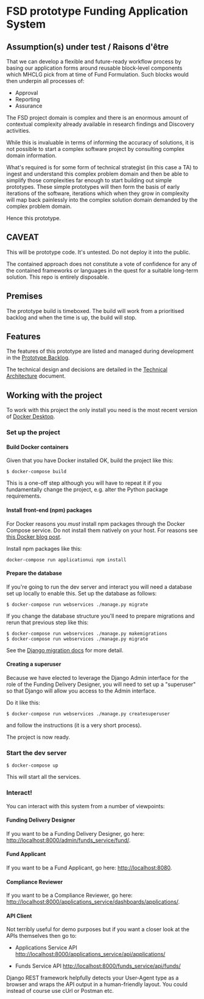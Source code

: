 # FSD prototype Funding Application System

## Assumption(s) under test / Raisons d'être

That we can develop a flexible and future-ready workflow process by basing our application 
forms around reusable block-level components which MHCLG pick from at time of Fund Formulation.
Such blocks would then underpin all processes of:

* Approval
* Reporting
* Assurance

The FSD project domain is complex and there is an enormous amount of contextual
complexity already available in research findings and Discovery activities.

While this is invaluable in terms of informing the accuracy of solutions, it
is not possible to start a complex software project by consulting complex domain
information.

What's required is for some form of technical strategist (in this case a TA)
to ingest and understand this complex problem domain and then be able to
simplify those complexities far enough to start building out simple
prototypes. These simple prototypes will then form the basis of early iterations
of the software, iterations which when they grow in complexity will map
back painlessly into the complex solution domain demanded by the complex
problem domain.

Hence this prototype.

## CAVEAT
This will be prototype code. It's untested. Do not deploy it into the public.

The contained approach does not constitute a vote of confidence for any
of the contained frameworks or languages in the quest for a suitable
long-term solution. This repo is entirely disposable.

## Premises

The prototype build is timeboxed. The build will work from a prioritised backlog and when the time
is up, the build will stop.

## Features

The features of this prototype are listed and managed during development in the
[Prototype Backlog](docs/prototype-backlog.md).

The technical design and decisions are detailed in the [Technical Architecture](docs/technical-architecture.md)
document.

## Working with the project

To work with this project the only install you need is the most recent
version of [Docker Desktop](https://www.docker.com/products/docker-desktop).

### Set up the project

#### Build Docker containers

Given that you have Docker installed OK, build the project like this:
```shell script
$ docker-compose build
```

This is a one-off step although you will have to repeat it if you fundamentally
change the project, e.g. alter the Python package requirements.

#### Install front-end (npm) packages

For Docker reasons you _must_ install npm packages through the Docker Compose service. Do not install them
natively on your host. For reasons see [this Docker blog post](https://www.docker.com/blog/keep-nodejs-rockin-in-docker/).

Install npm packages like this:
```shell script
docker-compose run applicationui npm install
```

#### Prepare the database

If you're going to run the dev server and interact you will need a database set up locally to enable this.
Set up the database as follows:

```shell script
$ docker-compose run webservices ./manage.py migrate
```

If you change the database structure you'll need to prepare migrations and rerun that previous step like this:

```shell script
$ docker-compose run webservices ./manage.py makemigrations
$ docker-compose run webservices ./manage.py migrate
```

See the [Django migration docs](https://docs.djangoproject.com/en/3.1/topics/migrations/) for more detail.

#### Creating a superuser

Because we have elected to leverage the Django Admin interface for the role of the Funding Delivery Designer, you
will need to set up a "superuser" so that Django will allow you access to the Admin interface.

Do it like this:

```shell script
$ docker-compose run webservices ./manage.py createsuperuser
```
and follow the instructions (it is a very short process).

The project is now ready.

### Start the dev server

```shell script
$ docker-compose up
```

This will start all the services.

### Interact!

You can interact with this system from a number of viewpoints:

#### Funding Delivery Designer

If you want to be a Funding Delivery Designer, go here: <http://localhost:8000/admin/funds_service/fund/>.

#### Fund Applicant

If you want to be a Fund Applicant, go here: <http://localhost:8080>.

#### Compliance Reviewer

If you want to be a Compliance Reviewer, go here: <http://localhost:8000/applications_service/dashboards/applications/>.

#### API Client

Not terribly useful for demo purposes but if you want a closer look at the APIs themselves then go to:

* Applications Service API <http://localhost:8000/applications_service/api/applications/>

* Funds Service API <http://localhost:8000/funds_service/api/funds/>

Django REST framework helpfully detects your User-Agent type as a browser and wraps the API output in a
human-friendly layout. You could instead of course use cUrl or Postman etc.
